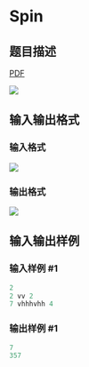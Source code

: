 # Spin

## 题目描述

[problemUrl]: https://uva.onlinejudge.org/index.php?option=com_onlinejudge&Itemid=8&category=4&page=show_problem&problem=215

[PDF](https://uva.onlinejudge.org/external/2/p279.pdf)

![](https://cdn.luogu.com.cn/upload/vjudge_pic/UVA279/bce964231b190931e06069940df3956cd5d52b5f.png)

## 输入输出格式

### 输入格式

![](https://cdn.luogu.com.cn/upload/vjudge_pic/UVA279/a47b947ad32539bd887e803f23f72da3235af33a.png)

### 输出格式

![](https://cdn.luogu.com.cn/upload/vjudge_pic/UVA279/b8ba6f829752724e32f9a3dd426dc9ad0ad3c469.png)

## 输入输出样例

### 输入样例 #1

```cpp
2
2 vv 2
7 vhhhvhh 4
```


### 输出样例 #1

```cpp
7
357
```


